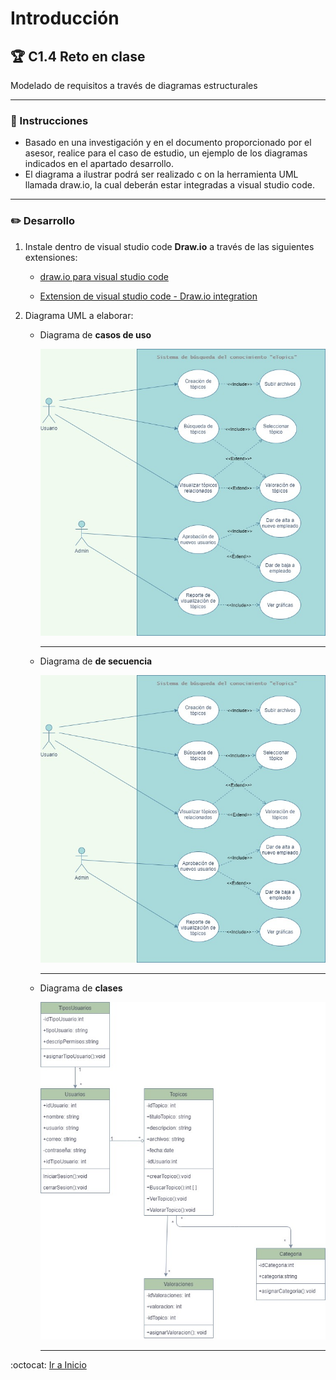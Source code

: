 # Introducción

## :trophy: C1.4 Reto en clase

Modelado de requisitos a través de diagramas estructurales

___

### :blue_book: Instrucciones

- Basado en una investigación y en el documento proporcionado por el asesor, realice para el caso de estudio, un ejemplo de los diagramas indicados en el apartado desarrollo.   
- El diagrama a ilustrar podrá ser realizado c on la herramienta UML llamada draw.io, la cual deberán estar integradas a visual studio code. 
___

### :pencil2: Desarrollo

1. Instale dentro de visual studio code **Draw.io** a través de las siguientes extensiones:

   - [draw.io para visual studio code](https://marketplace.visualstudio.com/items?itemName=hediet.vscode-drawio)

   - [Extension de visual studio code - Draw.io integration](https://www.youtube.com/watch?v=Y47ZlxoDWNI)

2. Diagrama UML a elaborar:
   + Diagrama de **casos de uso**
  
      ![Diagrama de casos de uso](https://raw.githubusercontent.com/yessi-github/AnalisisAvanzado-2021/main/DIAGRAMS/DiagramaDeCasosDeUso.jpg)
      ___

   + Diagrama de **de secuencia**  
  
      ![Diagrama de secuencia](https://raw.githubusercontent.com/yessi-github/AnalisisAvanzado-2021/main/DIAGRAMS/DiagramaDeCasosDeUso.jpg)

      ___
   + Diagrama de **clases**  

      ![Diagrama de clases](https://raw.githubusercontent.com/yessi-github/AnalisisAvanzado-2021/main/DIAGRAMS/DiagramaDeClases.jpg)

      ___




:octocat: [Ir a Inicio](https://github.com/yessi-github/AnalisisAvanzado-2021.git)